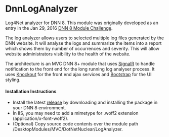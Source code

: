 # DnnLogAnalyzer
<p>Log4Net analyzer for DNN 8.  This module was originally developed as an entry in the Jan 29, 2016 
<a href="http://www.dnnsoftware.com/community/dnn8-contest">DNN 8 Module Challenge</a>.</p>

<p>The log analyzer allows users to selected multiple log files generated by the DNN website.  
It will analyse the logs and summarize the items into a report which shows them
by number of occurrences and severity.  This will allow website administrators visibility to the health of the website.</p>
 
<p>The architecture is an MVC DNN 8+ module that uses <a href="http://signalr.net/">SignalR</a> to handle notification to the 
front end for the long running log analyser process.  It uses <a href="http://knockoutjs.com/">Knockout</a> for the front end 
ajax services and <a href="http://getbootstrap.com/">Bootstrap</a> for the UI styling.</p>

<h4>Installation Instructions</h4>
<ul>
    <li>Install the latest <a href="https://github.com/DotNetNuclear/DnnLogAnalyzer/releases">release</a> by downloading and installing the package in your DNN 8 environment.</li>
    <li>In IIS, you may need to add a mimetype for .woff2 extension (application/x-font-woff2).</li>
    <li>(Optional) Copy source code contents over the module path /DesktopModules/MVC/DotNetNuclear/LogAnalyzer.</li>
</ul>
